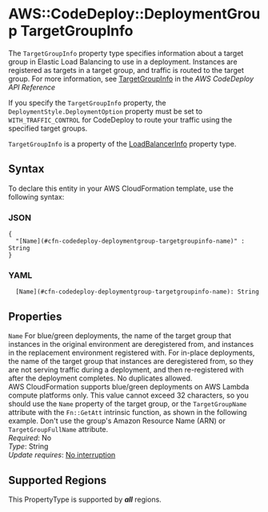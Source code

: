 # AWS::CodeDeploy::DeploymentGroup TargetGroupInfo<a name="aws-properties-codedeploy-deploymentgroup-targetgroupinfo"></a>

The `TargetGroupInfo` property type specifies information about a target group in Elastic Load Balancing to use in a deployment\. Instances are registered as targets in a target group, and traffic is routed to the target group\. For more information, see [ TargetGroupInfo](https://docs.aws.amazon.com/codedeploy/latest/APIReference/API_TargetGroupInfo.html) in the *AWS CodeDeploy API Reference* 

If you specify the `TargetGroupInfo` property, the `DeploymentStyle.DeploymentOption` property must be set to `WITH_TRAFFIC_CONTROL` for CodeDeploy to route your traffic using the specified target groups\.

 `TargetGroupInfo` is a property of the [LoadBalancerInfo](https://docs.aws.amazon.com/AWSCloudFormation/latest/UserGuide/aws-properties-codedeploy-deploymentgroup-loadbalancerinfo.html) property type\. 

## Syntax<a name="aws-properties-codedeploy-deploymentgroup-targetgroupinfo-syntax"></a>

To declare this entity in your AWS CloudFormation template, use the following syntax:

### JSON<a name="aws-properties-codedeploy-deploymentgroup-targetgroupinfo-syntax.json"></a>

```
{
  "[Name](#cfn-codedeploy-deploymentgroup-targetgroupinfo-name)" : String
}
```

### YAML<a name="aws-properties-codedeploy-deploymentgroup-targetgroupinfo-syntax.yaml"></a>

```
  [Name](#cfn-codedeploy-deploymentgroup-targetgroupinfo-name): String
```

## Properties<a name="aws-properties-codedeploy-deploymentgroup-targetgroupinfo-properties"></a>

`Name`  <a name="cfn-codedeploy-deploymentgroup-targetgroupinfo-name"></a>
For blue/green deployments, the name of the target group that instances in the original environment are deregistered from, and instances in the replacement environment registered with\. For in\-place deployments, the name of the target group that instances are deregistered from, so they are not serving traffic during a deployment, and then re\-registered with after the deployment completes\. No duplicates allowed\.  
AWS CloudFormation supports blue/green deployments on AWS Lambda compute platforms only\.
This value cannot exceed 32 characters, so you should use the `Name` property of the target group, or the `TargetGroupName` attribute with the `Fn::GetAtt` intrinsic function, as shown in the following example\. Don't use the group's Amazon Resource Name \(ARN\) or `TargetGroupFullName` attribute\.  
*Required*: No  
*Type*: String  
*Update requires*: [No interruption](https://docs.aws.amazon.com/AWSCloudFormation/latest/UserGuide/using-cfn-updating-stacks-update-behaviors.html#update-no-interrupt)

## Supported Regions

This PropertyType is supported by ***all*** regions.